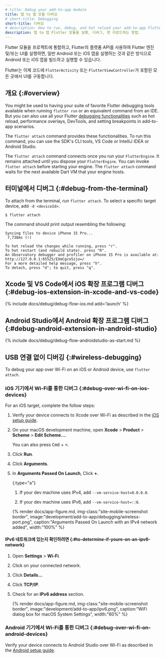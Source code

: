 ```yaml
---
# title: Debug your add-to-app module
title: 앱 to 앱 모듈 디버깅
# short-title: Debugging
short-title: 디버깅
# description: How to run, debug, and hot reload your add-to-app Flutter module.
description: 앱 to 앱 Flutter 모듈을 실행, 디버그, 핫 리로드하는 방법.
---
```


Flutter 모듈을 프로젝트에 통합하고, Flutter의 플랫폼 API를 사용하여 Flutter 엔진 및/또는 UI를 실행하면, 
일반 Android 또는 iOS 앱을 실행하는 것과 같은 방식으로 Android 또는 iOS 앱을 빌드하고 실행할 수 있습니다.

Flutter는 이제 코드에 `FlutterActivity` 또는 `FlutterViewController`가 포함된 모든 곳에서 UI를 구동합니다.

## 개요 {:#overview}

You might be used to having your suite of favorite Flutter debugging tools
available when running `flutter run` or an equivalent command from an IDE.
But you can also use all your Flutter [debugging functionalities][] such as
hot reload, performance overlays, DevTools, and setting breakpoints in
add-to-app scenarios.

The `flutter attach` command provides these functionalities.
To run this command, you can use the SDK's CLI tools, VS Code
or IntelliJ IDEA or Android Studio.

The `flutter attach` command connects once you run your `FlutterEngine`.
It remains attached until you dispose your `FlutterEngine`.
You can invoke `flutter attach` before starting your engine.
The `flutter attach` command waits for the next available Dart VM that
your engine hosts.

## 터미널에서 디버그 {:#debug-from-the-terminal}

To attach from the terminal, run `flutter attach`.
To select a specific target device, add `-d <deviceId>`.

```console
$ flutter attach
```

The command should print output resembling the following:

```console
Syncing files to device iPhone 15 Pro...
 7,738ms (!)

To hot reload the changes while running, press "r".
To hot restart (and rebuild state). press "R".
An Observatory debugger and profiler on iPhone 15 Pro is available at:
http://127.0.0.1:65525/EXmCgco5zjo=/
For a more detailed help message, press "h".
To detach, press "d"; to quit, press "q".
```

## Xcode 및 VS Code에서 iOS 확장 프로그램 디버그 {:#debug-ios-extension-in-xcode-and-vs-code}

{% include docs/debug/debug-flow-ios.md add='launch' %}

## Android Studio에서 Android 확장 프로그램 디버그 {:#debug-android-extension-in-android-studio}

{% include docs/debug/debug-flow-androidstudio-as-start.md %}

[debugging functionalities]: /testing/debugging

## USB 연결 없이 디버깅 {:#wireless-debugging}

To debug your app over Wi-Fi on an iOS or Android device,
use `flutter attach`.

### iOS 기기에서 Wi-Fi를 통한 디버그 {:#debug-over-wi-fi-on-ios-devices}

For an iOS target, complete the follow steps:

1. Verify your device connects to Xcode over Wi-Fi
   as described in the [iOS setup guide][].

1. On your macOS development machine,
   open **Xcode** <span aria-label="and then">></span>
   **Product** <span aria-label="and then">></span>
   **Scheme** <span aria-label="and then">></span>
   **Edit Scheme...**.

   You can also press <kbd>Cmd</kbd> + <kbd><</kbd>.

1. Click **Run**.

1. Click **Arguments**.

1. In **Arguments Passed On Launch**, Click **+**.

   {:type="a"}
   1. If your dev machine uses IPv4, add `--vm-service-host=0.0.0.0`.

   1. If your dev machine uses IPv6, add `--vm-service-host=::0`.

   {% render docs/app-figure.md, img-class:"site-mobile-screenshot border", image:"development/add-to-app/debugging/wireless-port.png",
   caption:"Arguments Passed On Launch with an IPv4 network added", width:"100%" %}

#### IPv6 네트워크에 있는지 확인하려면 {:#to-determine-if-youre-on-an-ipv6-network}

1. Open **Settings** <span aria-label="and then">></span> **Wi-Fi**.

1. Click on your connected network.

1. Click **Details...**

1. Click **TCP/IP**.

1. Check for an **IPv6 address** section.

   {% render docs/app-figure.md, img-class:"site-mobile-screenshot border", image:"development/add-to-app/ipv6.png", caption:"WiFi dialog box for macOS System Settings", width:"60%" %}

### Android 기기에서 Wi-Fi를 통한 디버그 {:#debug-over-wi-fi-on-android-devices}

Verify your device connects to Android Studio over Wi-Fi
as described in the [Android setup guide][].

[iOS setup guide]: /get-started/install/macos/mobile-ios
[Android setup guide]: /get-started/install/macos/mobile-android?tab=physical#configure-your-target-android-device
